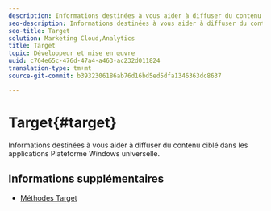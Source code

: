 ```yaml
---
description: Informations destinées à vous aider à diffuser du contenu ciblé dans les applications Plateforme Windows universelle.
seo-description: Informations destinées à vous aider à diffuser du contenu ciblé dans les applications Plateforme Windows universelle.
seo-title: Target
solution: Marketing Cloud,Analytics
title: Target
topic: Développeur et mise en œuvre
uuid: c764e65c-476d-47a4-a463-ac232d011824
translation-type: tm+mt
source-git-commit: b3932306186ab76d16bd5ed5dfa1346363dc8637

---
```



# Target{#target}

Informations destinées à vous aider à diffuser du contenu ciblé dans les applications Plateforme Windows universelle.

## Informations supplémentaires

+ [Méthodes Target](/help/universal-windows/target/target-methods.md)
